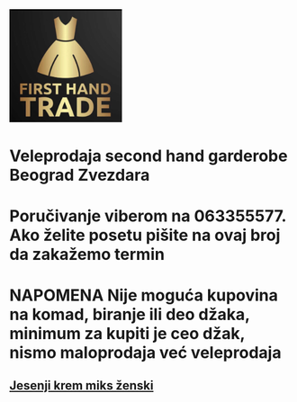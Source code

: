 <img src="firsthandtradelogo.jpg" width="200">

# Veleprodaja second hand garderobe Beograd Zvezdara
 
# Poručivanje viberom na 063355577. Ako želite posetu pišite na ovaj broj da zakažemo termin

# NAPOMENA Nije moguća kupovina na komad, biranje ili deo džaka, minimum za kupiti je ceo džak, nismo maloprodaja već veleprodaja

## [Jesenji krem miks ženski](https://www.facebook.com/media/set/?set=a.122172389762085110&type=3)
